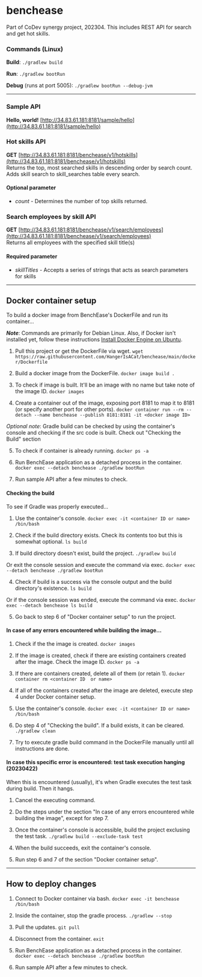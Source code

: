 # benchease
Part of CoDev synergy project, 202304. This includes REST API for search and get hot skills.

### Commands (Linux)
**Build**: `./gradlew build`

**Run**: `./gradlew bootRun`

**Debug** (runs at port 5005): `./gradlew bootRun --debug-jvm`

---

### Sample API
**Hello, world!** [http://34.83.61.181:8181/sample/hello](http://34.83.61.181:8181/sample/hello)

### Hot skills API
**GET** [http://34.83.61.181:8181/benchease/v1/hotskills](http://34.83.61.181:8181/benchease/v1/hotskills)
<br />
Returns the top, most searched skills in descending order by search count. Adds skill search to skill_searches table every search.
#### Optional parameter
* _count_ - Determines the number of top skills returned. 

### Search employees by skill API
**GET** [http://34.83.61.181:8181/benchease/v1/search/employees](http://34.83.61.181:8181/benchease/v1/search/employees)
<br />
Returns all employees with the specified skill title(s)

#### Required parameter
* _skillTitles_ - Accepts a series of strings that acts as search parameters for skills

--- 

## Docker container setup
To build a docker image from BenchEase's DockerFile and run its container... 

_**Note**_: Commands are primarily for Debian Linux. Also, if Docker isn't installed yet, follow these instructions [Install Docker Engine on Ubuntu](https://docs.docker.com/engine/install/ubuntu/).

1. Pull this project or get the DockerFile via wget. 
`wget https://raw.githubusercontent.com/HangerIsACat/benchease/main/docker/Dockerfile` 

2. Build a docker image from the DockerFile. 
`docker image build .` 

3. To check if image is built. It'll be an image with no name but take note of the image ID. 
`docker images` 

4. Create a container out of the image, exposing port 8181 to map it to 8181 (or specify another port for other ports). 
`docker container run --rm --detach --name benchease --publish 8181:8181 -it <docker image ID>` 

_Optional note_: Gradle build can be checked by using the container's console and checking if the src code is built. Check out "Checking the Build" section

5. To check if container is already running. 
`docker ps -a` 

6. Run BenchEase application as a detached process in the container. 
`docker exec --detach benchease ./gradlew bootRun` 

7. Run sample API after a few minutes to check. 

#### Checking the build
To see if Gradle was properly executed...

1. Use the container's console. 
`docker exec -it <container ID or name> /bin/bash` 

2. Check if the build directory exists. Check its contents too but this is somewhat optional. 
`ls build` 

3. If build directory doesn't exist, build the project. 
`./gradlew build` 

Or exit the console session and execute the command via exec. 
`docker exec --detach benchease ./gradlew bootRun` 

4. Check if build is a success via the console output and the build directory's existence. 
`ls build` 

Or if the console session was ended, execute the command via exec. 
`docker exec --detach benchease ls build` 

5. Go back to step 6 of "Docker container setup" to run the project. 


#### In case of any errors encountered while building the image...

1. Check if the the image is created. 
`docker images` 

2. If the image is created, check if there are existing containers created after the image. Check the image ID. 
`docker ps -a` 

3. If there are containers created, delete all of them (or retain 1). 
`docker container rm <container ID  or name>` 

4. If all of the containers created after the image are deleted, execute step 4 under Docker container setup. 

5. Use the container's console. 
`docker exec -it <container ID or name> /bin/bash` 

6. Do step 4 of "Checking the build". If a build exists, it can be cleared. 
`./gradlew clean`

7. Try to execute gradle build command in the DockerFile manually until all instructions are done. 

#### In case this specific error is encountered: test task execution hanging (20230422)
When this is encountered (usually), it's when Gradle executes the test task during build. Then it hangs. 

1. Cancel the executing command. 

2. Do the steps under the section "In case of any errors encountered while building the image", except for step 7.

3. Once the container's console is accessible, build the project exclusing the test task. 
`./gradlew build --exclude-task test`

4. When the build succeeds, exit the container's console. 

5. Run step 6 and 7 of the section "Docker container setup".

---

## How to deploy changes

1. Connect to Docker container via bash. 
`docker exec -it benchease /bin/bash`

2. Inside the container, stop the gradle process. 
`./gradlew --stop`

3. Pull the updates.
`git pull`

4. Disconnect from the container.
`exit`

5. Run BenchEase application as a detached process in the container. 
`docker exec --detach benchease ./gradlew bootRun`

6. Run sample API after a few minutes to check. 

